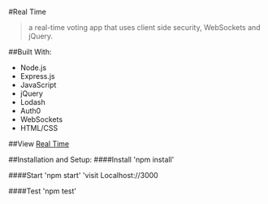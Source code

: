 #Real Time
>a real-time voting app that uses client side security, WebSockets and jQuery.

##Built With:
* Node.js
* Express.js
* JavaScript
* jQuery
* Lodash
* Auth0
* WebSockets
* HTML/CSS

##View
[Real Time](https://real-time-laceyk.herokuapp.com/)

##Installation and Setup:
####Install
'npm install'

####Start
'npm start'
'visit Localhost://3000

####Test
'npm test'

